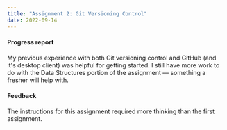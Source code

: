 ```yaml
---
title: "Assignment 2: Git Versioning Control"
date: 2022-09-14
---
```

#### Progress report
My previous experience with both Git versioning control and GitHub (and it's desktop client) was helpful for getting started. I still have more work to do with the Data Structures portion of the assignment — something a fresher will help with.

#### Feedback
The instructions for this assignment required more thinking than the first assignment. 